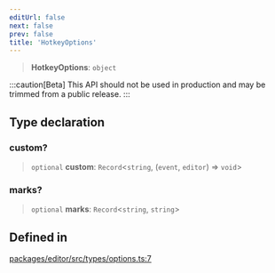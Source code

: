 ```yaml
---
editUrl: false
next: false
prev: false
title: 'HotkeyOptions'
---
```


> **HotkeyOptions**: `object`

:::caution[Beta]
This API should not be used in production and may be trimmed from a public release.
:::

## Type declaration

### custom?

> `optional` **custom**: `Record`\<`string`, (`event`, `editor`) => `void`\>

### marks?

> `optional` **marks**: `Record`\<`string`, `string`\>

## Defined in

[packages/editor/src/types/options.ts:7](https://github.com/portabletext/editor/blob/66b5022fc4919e0540c704fbecb8ab8f991c2439/packages/editor/src/types/options.ts#L7)
